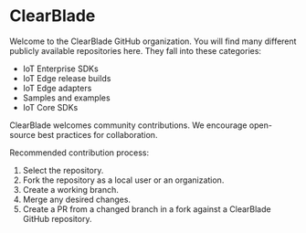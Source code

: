 # ClearBlade

Welcome to the ClearBlade GitHub organization. You will find many different publicly available repositories here. They fall into these categories:

- IoT Enterprise SDKs
- IoT Edge release builds
- IoT Edge adapters 
- Samples and examples 
- IoT Core SDKs

ClearBlade welcomes community contributions. We encourage open-source best practices for collaboration.  

Recommended contribution process:

1. Select the repository.
2. Fork the repository as a local user or an organization.
3. Create a working branch.
4. Merge any desired changes. 
5. Create a PR from a changed branch in a fork against a ClearBlade GitHub repository.
